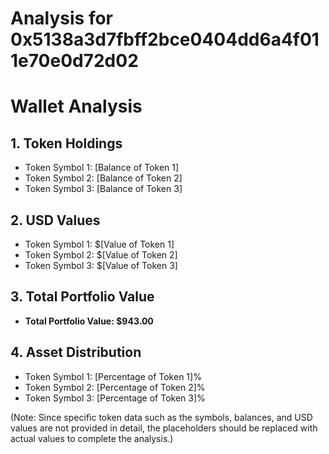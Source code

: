 # Analysis for 0x5138a3d7fbff2bce0404dd6a4f011e70e0d72d02

# Wallet Analysis

## 1. Token Holdings
- Token Symbol 1: [Balance of Token 1]
- Token Symbol 2: [Balance of Token 2]
- Token Symbol 3: [Balance of Token 3]

## 2. USD Values
- Token Symbol 1: $[Value of Token 1]
- Token Symbol 2: $[Value of Token 2]
- Token Symbol 3: $[Value of Token 3]

## 3. Total Portfolio Value
- **Total Portfolio Value: $943.00**

## 4. Asset Distribution
- Token Symbol 1: [Percentage of Token 1]%
- Token Symbol 2: [Percentage of Token 2]%
- Token Symbol 3: [Percentage of Token 3]%

(Note: Since specific token data such as the symbols, balances, and USD values are not provided in detail, the placeholders should be replaced with actual values to complete the analysis.)